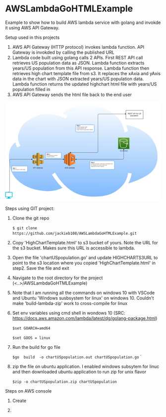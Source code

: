 # AWSLambdaGoHTMLExample
Example to show how to build AWS lambda service with golang and invokde it using AWS API Gateway.

Setup used in this projects
1. AWS API Gateway (HTTP protocol) invokes lambda function. API Gateway is invokded by calling the published URL
2. Lambda code built using golang calls 2 APIs. First REST API call retrieves US population data as JSON. Lambda function extracts years/US population from this API response. Lambda function then retrieves high chart template file from s3. It replaces the xAxia and yAxis data in the chart with JSON extracted years/US population data. Lambda function returns the updated  highchart html file with years/US population filled in
3. AWS API Gateway sends the html file back to the end user


![images](/assets/images/AWSLambdaGoHTMLExampleArchi.jpg)


Steps using GIT project:
1. Clone the git repo

    `$ git clone https://github.com/jackieb108/AWSLambdaGoHTMLExample.git`
    
2. Copy 'HighChartTemplate.html' to s3 bucket of yours. Note the URL for the s3 bucket. Makes sure this URL is accessible to lambda.
  
3. Open the file 'chartUSpopulation.go' and update HIGHCHARTS3URL to point to the s3 location where you copied 'HighChartTemplate.html' in step2. Save the file and exit

4. Navigate to the root directory for the project (<..>/AWSLambdaGoHTMLExample)

5. Note that I am running all the commands on windows 10 with VSCode and Ubuntu 'Windows susbsystem for linux' on windows 10. Couldn't make 'build-lambda-zip' work to cross-compile for linux

6. Set env variables using cmd shell in wondows 10 (SRC: https://docs.aws.amazon.com/lambda/latest/dg/golang-package.html)

    `$set GOARCH=amd64`
    
    `$set GOOS = linux`
7. Run the build for go file

    `$go  build  -o chartUSpopulation.out chartUSpopulation.go`
     `
8. zip the file on ubuntu application. I enabled windows subsytem for linuc and then downloaded ubuntu application to run zip for unix flavor

    `$zip -o chartUSpopulation.zip chartUSpopulation`
    
Steps on AWS console 
1. Create 

2. 
